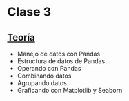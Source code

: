 # Clase 3

## [Teoría](teoria/clase3.pdf)

* Manejo de datos con Pandas
* Estructura de datos de Pandas
* Operando con Pandas
* Combinando datos
* Agrupando datos
* Graficando con Matplotlib y Seaborn